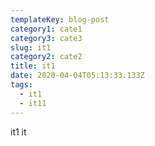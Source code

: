 ```yaml
---
templateKey: blog-post
category1: cate1
category3: cate3
slug: it1
category2: cate2
title: it1
date: 2020-04-04T05:13:33.133Z
tags:
  - it1
  - it11
---
```

it1 it